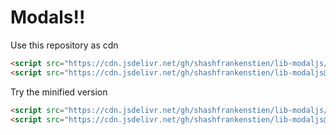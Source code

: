 # Modals!!

Use this repository as cdn

```html
<script src="https://cdn.jsdelivr.net/gh/shashfrankenstien/lib-modaljs/lib-modal.js"></script>
<script src="https://cdn.jsdelivr.net/gh/shashfrankenstien/lib-modaljs@v0.0.3/lib-modal.js"></script>
```

Try the minified version
```html
<script src="https://cdn.jsdelivr.net/gh/shashfrankenstien/lib-modaljs/lib-modal.min.js"></script>
<script src="https://cdn.jsdelivr.net/gh/shashfrankenstien/lib-modaljs@v0.0.3/lib-modal.min.js"></script>
```
